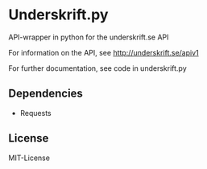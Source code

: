Underskrift.py
==============

API-wrapper in python for the underskrift.se API

For information on the API, see http://underskrift.se/apiv1

For further documentation, see code in underskrift.py

Dependencies
------------

- Requests

License
-------

MIT-License
